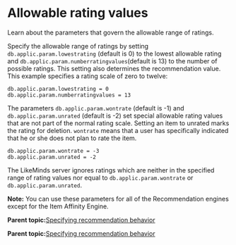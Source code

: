 # Allowable rating values

Learn about the parameters that govern the allowable range of ratings.

Specify the allowable range of ratings by setting `db.applic.param.lowestrating` \(default is 0\) to the lowest allowable rating and `db.applic.param.numberratingvalues`\(default is 13\) to the number of possible ratings. This setting also determines the recommendation value. This example specifies a rating scale of zero to twelve:

```
db.applic.param.lowestrating = 0
db.applic.param.numberratingvalues = 13
```

The parameters `db.applic.param.wontrate` \(default is -1\) and `db.applic.param.unrated` \(default is -2\) set special allowable rating values that are not part of the normal rating scale. Setting an item to unrated marks the rating for deletion. `wontrate` means that a user has specifically indicated that he or she does not plan to rate the item.

```
db.applic.param.wontrate = -3
db.applic.param.unrated = -2
```

The LikeMinds server ignores ratings which are neither in the specified range of rating values nor equal to `db.applic.param.wontrate` or `db.applic.param.unrated`.

**Note:** You can use these parameters for all of the Recommendation engines except for the Item Affinity Engine.

**Parent topic:**[Specifying recommendation behavior](../pzn/pzn_specify_recommendation_behavior.md)

**Parent topic:**[Specifying recommendation behavior](../pzn/pzn_specify_recommendation_behavior.md)

